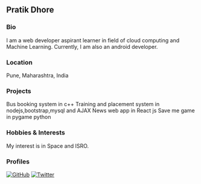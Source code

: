 ## Pratik Dhore

### Bio
I am a web developer aspirant learner in field of cloud computing and Machine Learning. Currently, I am also an android developer.

### Location
Pune, Maharashtra, India

### Projects
Bus booking system in c++
Training and placement system in nodejs,bootstrap,mysql and AJAX
News web app in React js
Save me game in pygame python

### Hobbies & Interests
My interest is in Space and ISRO.

### Profiles
[![GitHub][github-img]](https://github.com/DrPratik) 
[![Twitter][twitter-img]](https://twitter.com/rocpratik)

<!-- Don't edit the below 2 lines -->
[twitter-img]: https://i.imgur.com/wWzX9uB.png
[github-img]: https://i.imgur.com/9I6NRUm.png
